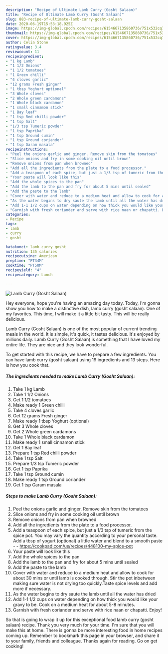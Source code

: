 ```yaml
---
description: "Recipe of Ultimate Lamb Curry (Gosht Salaan)"
title: "Recipe of Ultimate Lamb Curry (Gosht Salaan)"
slug: 883-recipe-of-ultimate-lamb-curry-gosht-salaan
date: 2020-06-19T15:53:18.925Z
image: https://img-global.cpcdn.com/recipes/6154667135860736/751x532cq70/lamb-curry-gosht-salaan-recipe-main-photo.jpg
thumbnail: https://img-global.cpcdn.com/recipes/6154667135860736/751x532cq70/lamb-curry-gosht-salaan-recipe-main-photo.jpg
cover: https://img-global.cpcdn.com/recipes/6154667135860736/751x532cq70/lamb-curry-gosht-salaan-recipe-main-photo.jpg
author: Celia Stone
ratingvalue: 3.4
reviewcount: 11
recipeingredient:
- "1 kg Lamb"
- "1 1/2 Onions"
- "1 1/2 tomatoes"
- "1 Green chilli"
- "4 cloves garlic"
- "12 grams Fresh ginger"
- "1 tbsp Yoghurt optional"
- "3 Whole cloves"
- "2 Whole green cardamons"
- "1 Whole black cardamon"
- "1 small cinnamon stick"
- "1 Bay leaf"
- "1 tsp Red chilli powder"
- "1 tsp Salt"
- "1/3 tsp Tumeric powder"
- "1 tsp Paprika"
- "1 tsp Ground cumin"
- "1 tsp Ground coriander"
- "1 tsp Garam masala"
recipeinstructions:
- "Peel the onions garlic and ginger. Remove skin from the tomatoes"
- "Slice onions and fry in some cooking oil until brown"
- "Remove onions from pan when browned"
- "Add all the ingredients from the plate to a food processor."
- "Add a teaspoon of each spice, but just a 1/3 tsp of tumeric from the spice pot. You may vary the quantity according to your personal taste. Add a tbsp of yogurt (optional) a little water and blend to a smooth paste  https://cookpad.com/us/recipes/448100-my-spice-pot"
- "Your paste will look like this"
- "Add the whole spices to the pan"
- "Add the lamb to the pan and fry for about 5 mins until sealed"
- "Add the paste to the lamb"
- "Cover with water and reduce to a medium heat and allow to cook for about 30 mins or until lamb is cooked through. Stir the pot inbetween making sure water is not drying too quickly.Taste spice levels and add more if necessary."
- "As the water begins to dry saute the lamb until all the water has dried"
- "Add 1-1 1/2 cups on water depending on how thick you would like your gravy to be. Cook on a medium heat for about 5-8 minutes."
- "Garnish with fresh coriander and serve with rice naan or chapatti. Enjoy!"
categories:
- Recipe
tags:
- lamb
- curry
- gosht

katakunci: lamb curry gosht 
nutrition: 135 calories
recipecuisine: American
preptime: "PT34M"
cooktime: "PT50M"
recipeyield: "4"
recipecategory: Lunch

---
```



![Lamb Curry (Gosht Salaan)](https://img-global.cpcdn.com/recipes/6154667135860736/751x532cq70/lamb-curry-gosht-salaan-recipe-main-photo.jpg)

Hey everyone, hope you're having an amazing day today. Today, I'm gonna show you how to make a distinctive dish, lamb curry (gosht salaan). One of my favorites. This time, I will make it a little bit tasty. This will be really delicious.

Lamb Curry (Gosht Salaan) is one of the most popular of current trending meals in the world. It is simple, it's quick, it tastes delicious. It's enjoyed by millions daily. Lamb Curry (Gosht Salaan) is something that I have loved my entire life. They are nice and they look wonderful.




To get started with this recipe, we have to prepare a few ingredients. You can have lamb curry (gosht salaan) using 19 ingredients and 13 steps. Here is how you cook that.

<!--inarticleads1-->

##### The ingredients needed to make Lamb Curry (Gosht Salaan):

1. Take 1 kg Lamb
1. Take 1 1/2 Onions
1. Get 1 1/2 tomatoes
1. Make ready 1 Green chilli
1. Take 4 cloves garlic
1. Get 12 grams Fresh ginger
1. Make ready 1 tbsp Yoghurt (optional)
1. Get 3 Whole cloves
1. Get 2 Whole green cardamons
1. Take 1 Whole black cardamon
1. Make ready 1 small cinnamon stick
1. Get 1 Bay leaf
1. Prepare 1 tsp Red chilli powder
1. Take 1 tsp Salt
1. Prepare 1/3 tsp Tumeric powder
1. Get 1 tsp Paprika
1. Take 1 tsp Ground cumin
1. Make ready 1 tsp Ground coriander
1. Get 1 tsp Garam masala




<!--inarticleads2-->

##### Steps to make Lamb Curry (Gosht Salaan):

1. Peel the onions garlic and ginger. Remove skin from the tomatoes
1. Slice onions and fry in some cooking oil until brown
1. Remove onions from pan when browned
1. Add all the ingredients from the plate to a food processor.
1. Add a teaspoon of each spice, but just a 1/3 tsp of tumeric from the spice pot. You may vary the quantity according to your personal taste. Add a tbsp of yogurt (optional) a little water and blend to a smooth paste -  - https://cookpad.com/us/recipes/448100-my-spice-pot
1. Your paste will look like this
1. Add the whole spices to the pan
1. Add the lamb to the pan and fry for about 5 mins until sealed
1. Add the paste to the lamb
1. Cover with water and reduce to a medium heat and allow to cook for about 30 mins or until lamb is cooked through. Stir the pot inbetween making sure water is not drying too quickly.Taste spice levels and add more if necessary.
1. As the water begins to dry saute the lamb until all the water has dried
1. Add 1-1 1/2 cups on water depending on how thick you would like your gravy to be. Cook on a medium heat for about 5-8 minutes.
1. Garnish with fresh coriander and serve with rice naan or chapatti. Enjoy!




So that is going to wrap it up for this exceptional food lamb curry (gosht salaan) recipe. Thank you very much for your time. I'm sure that you will make this at home. There is gonna be more interesting food in home recipes coming up. Remember to bookmark this page in your browser, and share it to your family, friends and colleague. Thanks again for reading. Go on get cooking!
